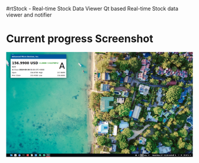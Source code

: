 #rtStock - Real-time Stock Data Viewer
Qt based Real-time Stock data viewer and notifier

# Current progress Screenshot
![alt text](Data/screenshot.png)

